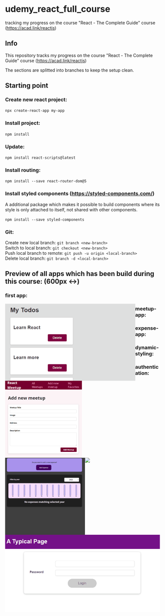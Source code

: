 # udemy_react_full_course

tracking my progress on the course "React - The Complete Guide" course (https://acad.link/reactjs)

## Info

This repository tracks my progress on the course "React - The Complete Guide" course (https://acad.link/reactjs)

The sections are splitted into branches to keep the setup clean.

## Starting point

### Create new react project:

`npx create-react-app my-app`

### Install project:

`npm install`

### Update:

`npm install react-scripts@latest`

### Install routing:

`npm install --save react-router-dom@5`

### Install styled components (https://styled-components.com/)

A additional package which makes it possible to build components where its style is only attached to itself, not shared with other components.

`npm install --save styled-components`

### Git:

Create new local branch: `git branch <new-branch>` \
Switch to local branch: `git checkout <new-branch>` \
Push local branch to remote: `git push -u origin <local-branch>` \
Delete local branch: `git branch -d <local-branch>`

## Preview of all apps which has been build during this course: (600px <->)

### first app:
<img align="left" height="250px" src="https://github.com/RaphaelBecker/udemy_react_full_course/blob/main/previews/01-first-app.gif">

### meetup-app:
<img align="left" height="250px" src="https://github.com/RaphaelBecker/udemy_react_full_course/blob/main/previews/02-meetup-app.PNG">

### expense-app:
<img align="left" height="250px" src="https://github.com/RaphaelBecker/udemy_react_full_course/blob/main/previews/03-expense-app.gif">

### dynamic-styling:
<img align="left" height="250px" src="(https://github.com/RaphaelBecker/udemy_react_full_course/blob/main/previews/04-dynamic-styling.gif">

### authentication:
<img align="left" height="250px" src="https://github.com/RaphaelBecker/udemy_react_full_course/blob/main/previews/07-advanced-concepts.gif">
